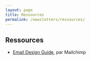 ```yaml
---
layout: page
title: Ressources
permalink: /newsletters/ressources/
---
```


## Ressources

* [Email Design Guide](https://mailchimp.com/email-design-guide/), par Mailchimp